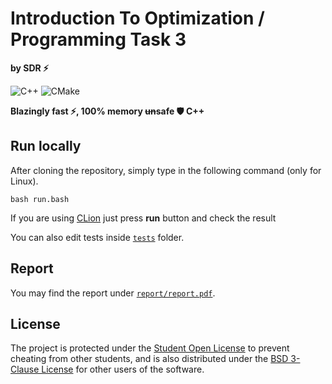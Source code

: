 # Introduction To Optimization / Programming Task 3

**by SDR ⚡**

![C++](https://img.shields.io/badge/c++-%2300599C.svg?style=for-the-badge&logo=c%2B%2B&logoColor=white) ![CMake](https://img.shields.io/badge/CMake-%23008FBA.svg?style=for-the-badge&logo=cmake&logoColor=white)

**Blazingly fast ⚡, 100% memory ~~un~~safe 🛡️ C++**

## Run locally
After cloning the repository, simply type in the following command (only for Linux).

```shell
bash run.bash
```

If you are using [CLion](https://www.jetbrains.com/ru-ru/clion/) just press **run** button and check the result

You can also edit tests inside [`tests`](/tests) folder.

## Report

You may find the report under [`report/report.pdf`](/report/report.pdf).

## License

The project is protected under the [Student Open License](/LICENSE) to prevent
cheating from other students, and is also distributed under the
[BSD 3-Clause License](/LICENSE-BSD) for other users of the software.